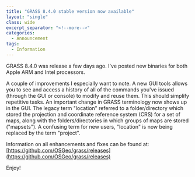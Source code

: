 ```yaml
---
title: "GRASS 8.4.0 stable version now available"
layout: "single"
class: wide
excerpt_separator: "<!--more-->"
categories:
  - Announcement
tags:
  - Information
---
```

<!-- Google tag (gtag.js) -->
<script async src="https://www.googletagmanager.com/gtag/js?id=G-9NBX5KDKM0"></script>
<script>
  window.dataLayer = window.dataLayer || [];
  function gtag(){dataLayer.push(arguments);}
  gtag('js', new Date());

  gtag('config', 'G-9NBX5KDKM0');
</script>

GRASS 8.4.0 was release a few days ago. I've posted new binaries for both Apple ARM and Intel processors.

A couple of improvements I especially want to note. A new GUI tools allows you to see and access a history of all of the commands you've issued (through the GUI or console) to modify and reuse them. This should simplify repetitive tasks. An important change in GRASS terminology now shows up in the GUI. The legacy term "location" referred to a folder/directory which stored the projection and coordinate reference system (CRS) for a set of maps, along with the folders/directories in which groups of maps are stored ("mapsets"). A confusing term for new users, "location" is now being replaced by the term "project".

Information on all enhancements and fixes can be found at: [https://github.com/OSGeo/grass/releases](https://github.com/OSGeo/grass/releases)

 Enjoy!
